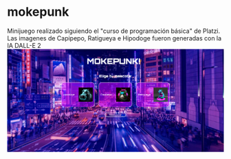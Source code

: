 # mokepunk
Minijuego realizado siguiendo el "curso de programación básica" de Platzi.
Las imagenes de Capipepo, Ratigueya e Hipodoge fueron generadas con la IA DALL-E 2
![Captura de pantalla](capturaMokepon.png)
